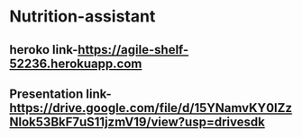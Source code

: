 # Nutrition-assistant
## heroko link-https://agile-shelf-52236.herokuapp.com
## Presentation link-https://drive.google.com/file/d/15YNamvKY0IZzNlok53BkF7uS11jzmV19/view?usp=drivesdk
